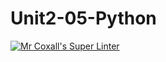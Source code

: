 # Unit2-05-Python
[![Mr Coxall's Super Linter](https://github.com/ICS3U-Programming-NoahS/Unit2-05-Python/workflows/Mr%20Coxall's%20Super%20Linter/badge.svg)](https://github.com/ICS3U-Programming-NoahS/Unit2-05-Python/actions/)
